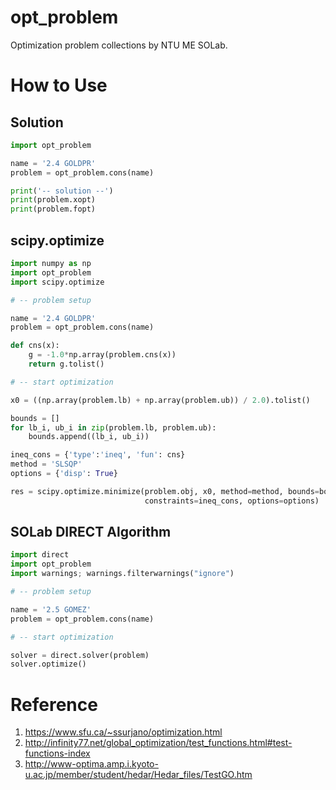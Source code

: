 ﻿# opt_problem

Optimization problem collections by NTU ME SOLab.

# How to Use

## Solution

```python
import opt_problem

name = '2.4 GOLDPR'
problem = opt_problem.cons(name)

print('-- solution --')
print(problem.xopt)
print(problem.fopt)
```

## scipy.optimize

```python
import numpy as np
import opt_problem
import scipy.optimize

# -- problem setup

name = '2.4 GOLDPR'
problem = opt_problem.cons(name)

def cns(x):
    g = -1.0*np.array(problem.cns(x))
    return g.tolist()

# -- start optimization

x0 = ((np.array(problem.lb) + np.array(problem.ub)) / 2.0).tolist()

bounds = []
for lb_i, ub_i in zip(problem.lb, problem.ub):
    bounds.append((lb_i, ub_i))

ineq_cons = {'type':'ineq', 'fun': cns}
method = 'SLSQP'
options = {'disp': True}

res = scipy.optimize.minimize(problem.obj, x0, method=method, bounds=bounds,
                              constraints=ineq_cons, options=options)
```

## SOLab DIRECT Algorithm

```python
import direct
import opt_problem
import warnings; warnings.filterwarnings("ignore")

# -- problem setup

name = '2.5 GOMEZ'
problem = opt_problem.cons(name)

# -- start optimization

solver = direct.solver(problem)
solver.optimize()
```

# Reference

1. https://www.sfu.ca/~ssurjano/optimization.html
2. http://infinity77.net/global_optimization/test_functions.html#test-functions-index
3. http://www-optima.amp.i.kyoto-u.ac.jp/member/student/hedar/Hedar_files/TestGO.htm
